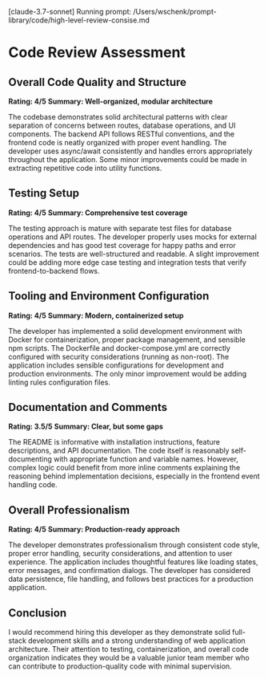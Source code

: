 [claude-3.7-sonnet] Running prompt: /Users/wschenk/prompt-library/code/high-level-review-consise.md
# Code Review Assessment

## Overall Code Quality and Structure
**Rating: 4/5**
**Summary: Well-organized, modular architecture**

The codebase demonstrates solid architectural patterns with clear separation of concerns between routes, database operations, and UI components. The backend API follows RESTful conventions, and the frontend code is neatly organized with proper event handling. The developer uses async/await consistently and handles errors appropriately throughout the application. Some minor improvements could be made in extracting repetitive code into utility functions.

## Testing Setup
**Rating: 4/5**
**Summary: Comprehensive test coverage**

The testing approach is mature with separate test files for database operations and API routes. The developer properly uses mocks for external dependencies and has good test coverage for happy paths and error scenarios. The tests are well-structured and readable. A slight improvement could be adding more edge case testing and integration tests that verify frontend-to-backend flows.

## Tooling and Environment Configuration
**Rating: 4/5**
**Summary: Modern, containerized setup**

The developer has implemented a solid development environment with Docker for containerization, proper package management, and sensible npm scripts. The Dockerfile and docker-compose.yml are correctly configured with security considerations (running as non-root). The application includes sensible configurations for development and production environments. The only minor improvement would be adding linting rules configuration files.

## Documentation and Comments
**Rating: 3.5/5**
**Summary: Clear, but some gaps**

The README is informative with installation instructions, feature descriptions, and API documentation. The code itself is reasonably self-documenting with appropriate function and variable names. However, complex logic could benefit from more inline comments explaining the reasoning behind implementation decisions, especially in the frontend event handling code.

## Overall Professionalism
**Rating: 4/5**
**Summary: Production-ready approach**

The developer demonstrates professionalism through consistent code style, proper error handling, security considerations, and attention to user experience. The application includes thoughtful features like loading states, error messages, and confirmation dialogs. The developer has considered data persistence, file handling, and follows best practices for a production application.

## Conclusion
I would recommend hiring this developer as they demonstrate solid full-stack development skills and a strong understanding of web application architecture. Their attention to testing, containerization, and overall code organization indicates they would be a valuable junior team member who can contribute to production-quality code with minimal supervision.
